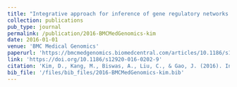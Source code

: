 ```yaml
---
title: "Integrative approach for inference of gene regulatory networks using lasso-based random featuring and application to psychiatric disorders"
collection: publications
pub_type: journal
permalink: /publication/2016-BMCMedGenomics-kim
date: 2016-01-01
venue: 'BMC Medical Genomics'
paperurl: 'https://bmcmedgenomics.biomedcentral.com/articles/10.1186/s12920-016-0202-9'
link: 'https://doi.org/10.1186/s12920-016-0202-9'
citation: 'Kim, D., Kang, M., Biswas, A., Liu, C., & Gao, J. (2016). Integrative approach for inference of gene regulatory networks using lasso-based random featuring and application to psychiatric disorders. BMC Medical Genomics, 9(2), 111-122.'
bib_file: '/files/bib_files/2016-BMCMedGenomics-kim.bib'
---
```


